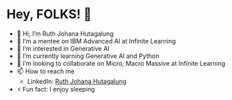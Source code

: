 # Hey, FOLKS! 👋

- :dizzy: Hi, I’m Ruth Johana Hutagalung
- :dizzy: I’m a mentee on IBM Advanced AI at Infinite Learning
- 👀 I’m interested in Generative AI
- 🌱 I’m currently learning Generative AI and Python
- 💞️ I’m looking to collaborate on Micro, Macro Massive at Infinite Learning
- 📫 How to reach me
  - LinkedIn: [Ruth Johana Hutagalung](https://www.linkedin.com/in/ruth-johana-hutagalung/)
- ⚡ Fun fact: I enjoy sleeping

